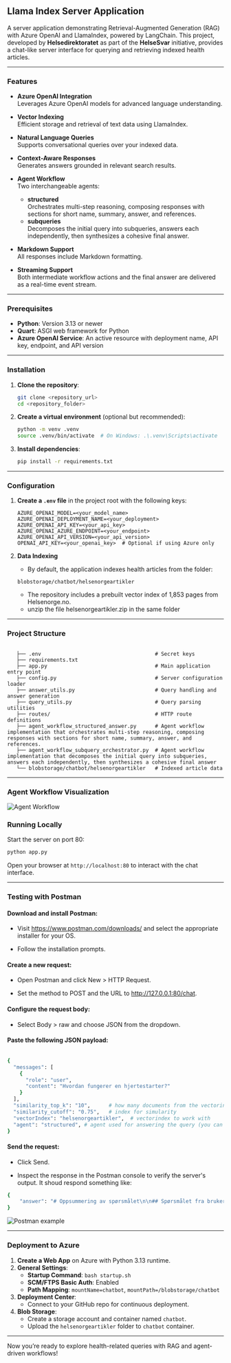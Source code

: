 ## Llama Index Server Application

A server application demonstrating Retrieval-Augmented Generation (RAG) with Azure OpenAI and LlamaIndex, powered by LangChain. This project, developed by **Helsedirektoratet** as part of the **HelseSvar** initiative, provides a chat-like server interface for querying and retrieving indexed health articles.

---

### Features

- **Azure OpenAI Integration**  
  Leverages Azure OpenAI models for advanced language understanding.

- **Vector Indexing**  
  Efficient storage and retrieval of text data using LlamaIndex.

- **Natural Language Queries**  
  Supports conversational queries over your indexed data.

- **Context-Aware Responses**  
  Generates answers grounded in relevant search results.

- **Agent Workflow**  
  Two interchangeable agents:  
  - **structured**  
    Orchestrates multi-step reasoning, composing responses with sections for short name, summary, answer, and references.  
  - **subqueries**  
    Decomposes the initial query into subqueries, answers each independently, then synthesizes a cohesive final answer.

- **Markdown Support**  
  All responses include Markdown formatting.

- **Streaming Support**  
  Both intermediate workflow actions and the final answer are delivered as a real-time event stream.

---

### Prerequisites

- **Python**: Version 3.13 or newer
- **Quart**: ASGI web framework for Python
- **Azure OpenAI Service**: An active resource with deployment name, API key, endpoint, and API version

---

### Installation

1. **Clone the repository**:
    ```bash
    git clone <repository_url>
    cd <repository_folder>
    ```

2. **Create a virtual environment** (optional but recommended):
    ```bash
    python -m venv .venv
    source .venv/bin/activate  # On Windows: .\.venv\Scripts\activate
    ```

3. **Install dependencies**:
    ```bash
    pip install -r requirements.txt
    ```

---

### Configuration

1. **Create a `.env` file** in the project root with the following keys:
    ```dotenv
    AZURE_OPENAI_MODEL=<your_model_name>
    AZURE_OPENAI_DEPLOYMENT_NAME=<your_deployment>
    AZURE_OPENAI_API_KEY=<your_api_key>
    AZURE_OPENAI_AZURE_ENDPOINT=<your_endpoint>
    AZURE_OPENAI_API_VERSION=<your_api_version>
    OPENAI_API_KEY=<your_openai_key>  # Optional if using Azure only
    ```

2. **Data Indexing**
   - By default, the application indexes health articles from the folder:
   ```
   blobstorage/chatbot/helsenorgeartikler
   ```
   - The repository includes a prebuilt vector index of 1,853 pages from Helsenorge.no.
   - unzip the file helsenorgeartikler.zip in the same folder

---


### Project Structure

```

   ├── .env                                     # Secret keys
   ├── requirements.txt
   ├── app.py                                   # Main application entry point
   ├── config.py                                # Server configuration loader
   ├── answer_utils.py                          # Query handling and answer generation
   ├── query_utils.py                           # Query parsing utilities
   ├── routes/                                  # HTTP route definitions
   ├── agent_workflow_structured_answer.py      # Agent workflow implementation that orchestrates multi-step reasoning, composing responses with sections for short name, summary, answer, and references.
   ├── agent_workflow_subquery_orchestrator.py  # Agent workflow implementation that decomposes the initial query into subqueries, answers each independently, then synthesizes a cohesive final answer
   └── blobstorage/chatbot/helsenorgeartikler   # Indexed article data
```

---

### Agent Workflow Visualization

![Agent Workflow](./docs/agent_workflow_structured_answer.png)



### Running Locally

Start the server on port 80:

```bash
python app.py
```

Open your browser at `http://localhost:80` to interact with the chat interface.

---

### Testing with Postman

#### Download and install Postman:

- Visit https://www.postman.com/downloads/ and select the appropriate installer for your OS.

- Follow the installation prompts.

#### Create a new request:

- Open Postman and click New > HTTP Request.

- Set the method to POST and the URL to http://127.0.0.1:80/chat.

#### Configure the request body:

- Select Body > raw and choose JSON from the dropdown.


#### Paste the following JSON payload:
```bash

{
  "messages": [
    {
      "role": "user",
      "content": "Hvordan fungerer en hjertestarter?"
    }
  ],
  "similarity_top_k": "10",      # how many documents from the vectorindex to work with
  "similarity_cutoff": "0.75",   # index for simularity
  "vectorIndex": "helsenorgeartikler",  # vectorindex to work with
  "agent": "structured", # agent used for answering the query (you can use 'subqueries' or 'structured', se the agent names in AGENT_REGISTRY in route.py)
}
```

#### Send the request:

- Click Send.

- Inspect the response in the Postman console to verify the server's output. It shoud respond something like:
``` bash
{
    "answer": "# Oppsummering av spørsmålet\n\n## Spørsmålet fra brukeren\nHvordan fungerer en hjertestarter?\n\n## Tittel\nHvordan jeg bruker en hjertestarter?\n\n## Kort sammendrag av spørsmålet\nBrukeren spør om hvordan en hjertestarter fungerer.\n\n## Lettlest svar\nEn hjertestarter brukes ved hjertestans sammen med hjerte- og lungeredning (HLR). Når noen opplever hjertestans, kan en hjertestarter bidra til å gjenopprette en normal hjerterytme. \n\nSlik fungerer en hjertestarter:\n1. En hjertestarter brukes ved hjertestans. Den har to elektroder som festes på brystet til personen i hjertestans.\n2. Ved hjelp av disse elektrodene kan hjertestarteren gi ett eller flere strømstøt gjennom hjertet. Dette gir hjertet en sjanse til å starte på nytt med riktig rytme.\n3. Hjertestarteren analyserer hjerterytmen og gir instruksjoner om hva du skal gjøre. Hvis strømstøt ikke vil ha effekt, vil hjertestarteren be deg fortsette med hjerte- og lungeredning.\n4. Hjertestarteren vil også be deg om å stoppe HLR for å analysere hjerterytmen på nytt hvert tredje minutt.\n5. Dersom personen har ventrikkelflimmer eller ventrikkeltakykardi (kaotiske hjerterytmer), vil hjertestarteren anbefale å gi strømstøt ved å trykke på sjokknappen.\n6. Etter at strømstøt er gitt, må du fortsette med HLR inntil ambulansen kommer eller til du ser sikre tegn til liv.\n\nDet er viktig å følge hjertestarterens instruksjoner nøye og fortsette med hjerte- og lungeredning til ambulansepersonell overtar eller til personen viser tegn til liv.\n\n## Referanser\n- [Slik bruker du hjertestarter - Helsenorge](https://www.helsenorge.no/forstehjelp/bruk-av-hjertestarter/) (Relevans: 0.89)\n- [Slik bruker du hjertestarter - Helsenorge](https://www.helsenorge.no/forstehjelp/bruk-av-hjertestarter/) (Relevans: 0.88)\n- [Phillips Heart Start 1 - Helsenorge](https://www.helsenorge.no/forstehjelp/registrer-din-hjertestarter/phillips-heart-start-1/) (Relevans: 0.85)\n- [Registrer din hjertestarter - Helsenorge](https://www.helsenorge.no/forstehjelp/registrer-din-hjertestarter/) (Relevans: 0.85)\n- [Phillips Heartstart FRX - Helsenorge](https://www.helsenorge.no/forstehjelp/registrer-din-hjertestarter/phillips-heartstart-frx/) (Relevans: 0.85)\n- [Philips HeartStart FR3 - Helsenorge](https://www.helsenorge.no/forstehjelp/registrer-din-hjertestarter/philips-heartstart-fr3/) (Relevans: 0.84)\n- [Hjartestans – Ring 113 og start hjartekompresjonar - Helsenorge](https://www.helsenorge.no/sykdom/hjerte-og-kar/hjertestans/) (Relevans: 0.84)\n- [Hjerte- og lungeredning (HLR) - slik gir du livreddende førstehjelp - Helsenorge](https://www.helsenorge.no/forstehjelp/hjerte-og-lungeredning/) (Relevans: 0.84)\n- [Hjartestans – Ring 113 og start hjartekompresjonar - Helsenorge](https://www.helsenorge.no/sykdom/hjerte-og-kar/hjertestans/) (Relevans: 0.83)\n- [Primedic Heartsave ONE - Helsenorge](https://www.helsenorge.no/forstehjelp/registrer-din-hjertestarter/primedic-heartsave-one/) (Relevans: 0.83)\n"
}
```
![Postman example](./docs/postman.png)

---

### Deployment to Azure

1. **Create a Web App** on Azure with Python 3.13 runtime.
2. **General Settings**:
   - **Startup Command**: `bash startup.sh`
   - **SCM/FTPS Basic Auth**: Enabled
   - **Path Mapping**: `mountName=chatbot`, `mountPath=/blobstorage/chatbot`
3. **Deployment Center**:
   - Connect to your GitHub repo for continuous deployment.
4. **Blob Storage**:
   - Create a storage account and container named `chatbot`.
   - Upload the `helsenorgeartikler` folder to `chatbot` container.

---

Now you’re ready to explore health-related queries with RAG and agent-driven workflows!
